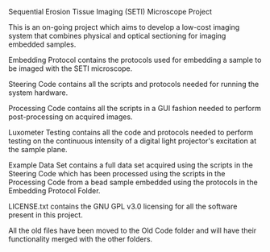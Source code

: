 Sequential Erosion Tissue Imaging (SETI) Microscope Project

This is an on-going project which aims to develop a low-cost imaging system that combines physical and optical sectioning for imaging embedded samples. 


Embedding Protocol contains the protocols used for embedding a sample to be imaged with the SETI microscope.

Steering Code contains all the scripts and protocols needed for running the system hardware.

Processing Code contains all the scripts in a GUI fashion needed to perform post-processing on acquired images. 

Luxometer Testing contains all the code and protocols needed to perform testing on the continuous intensity of a digital light projector's excitation at the sample plane. 

Example Data Set contains a full data set acquired using the scripts in the Steering Code which has been processed using the scripts in the Processing Code from a bead sample embedded using the protocols in the Embedding Protocol Folder.

LICENSE.txt contains the GNU GPL v3.0 licensing for all the software present in this project. 



All the old files have been moved to the Old Code folder and will have their functionality merged with the other folders. 

